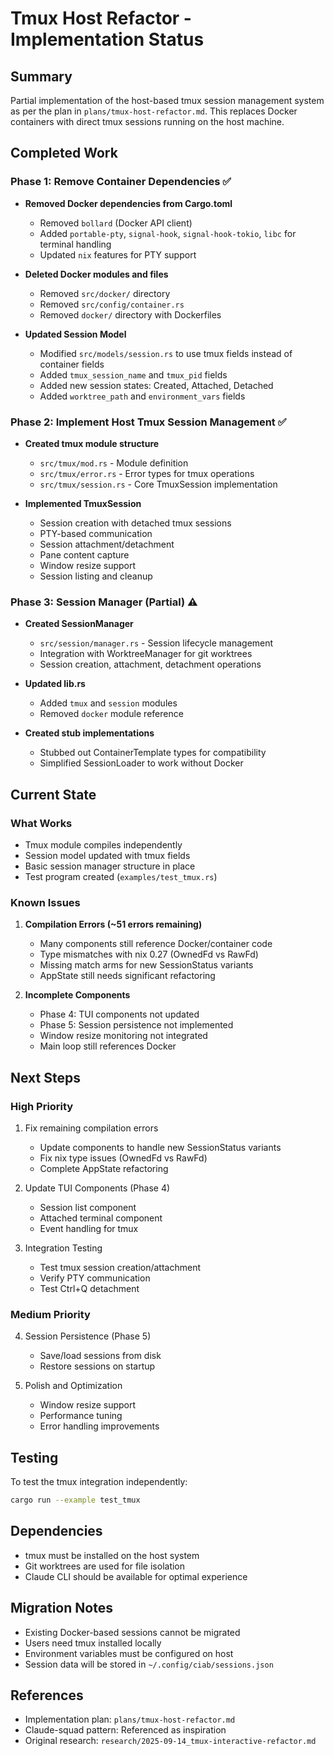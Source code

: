 # Tmux Host Refactor - Implementation Status

## Summary
Partial implementation of the host-based tmux session management system as per the plan in `plans/tmux-host-refactor.md`. This replaces Docker containers with direct tmux sessions running on the host machine.

## Completed Work

### Phase 1: Remove Container Dependencies ✅
- **Removed Docker dependencies from Cargo.toml**
  - Removed `bollard` (Docker API client)
  - Added `portable-pty`, `signal-hook`, `signal-hook-tokio`, `libc` for terminal handling
  - Updated `nix` features for PTY support
  
- **Deleted Docker modules and files**
  - Removed `src/docker/` directory
  - Removed `src/config/container.rs`
  - Removed `docker/` directory with Dockerfiles

- **Updated Session Model**
  - Modified `src/models/session.rs` to use tmux fields instead of container fields
  - Added `tmux_session_name` and `tmux_pid` fields
  - Added new session states: Created, Attached, Detached
  - Added `worktree_path` and `environment_vars` fields

### Phase 2: Implement Host Tmux Session Management ✅
- **Created tmux module structure**
  - `src/tmux/mod.rs` - Module definition
  - `src/tmux/error.rs` - Error types for tmux operations
  - `src/tmux/session.rs` - Core TmuxSession implementation

- **Implemented TmuxSession**
  - Session creation with detached tmux sessions
  - PTY-based communication
  - Session attachment/detachment
  - Pane content capture
  - Window resize support
  - Session listing and cleanup

### Phase 3: Session Manager (Partial) ⚠️
- **Created SessionManager**
  - `src/session/manager.rs` - Session lifecycle management
  - Integration with WorktreeManager for git worktrees
  - Session creation, attachment, detachment operations

- **Updated lib.rs**
  - Added `tmux` and `session` modules
  - Removed `docker` module reference

- **Created stub implementations**
  - Stubbed out ContainerTemplate types for compatibility
  - Simplified SessionLoader to work without Docker

## Current State

### What Works
- Tmux module compiles independently
- Session model updated with tmux fields
- Basic session manager structure in place
- Test program created (`examples/test_tmux.rs`)

### Known Issues
1. **Compilation Errors (~51 errors remaining)**
   - Many components still reference Docker/container code
   - Type mismatches with nix 0.27 (OwnedFd vs RawFd)
   - Missing match arms for new SessionStatus variants
   - AppState still needs significant refactoring

2. **Incomplete Components**
   - Phase 4: TUI components not updated
   - Phase 5: Session persistence not implemented
   - Window resize monitoring not integrated
   - Main loop still references Docker

## Next Steps

### High Priority
1. Fix remaining compilation errors
   - Update components to handle new SessionStatus variants
   - Fix nix type issues (OwnedFd vs RawFd)
   - Complete AppState refactoring

2. Update TUI Components (Phase 4)
   - Session list component
   - Attached terminal component
   - Event handling for tmux

3. Integration Testing
   - Test tmux session creation/attachment
   - Verify PTY communication
   - Test Ctrl+Q detachment

### Medium Priority
4. Session Persistence (Phase 5)
   - Save/load sessions from disk
   - Restore sessions on startup

5. Polish and Optimization
   - Window resize support
   - Performance tuning
   - Error handling improvements

## Testing
To test the tmux integration independently:
```bash
cargo run --example test_tmux
```

## Dependencies
- tmux must be installed on the host system
- Git worktrees are used for file isolation
- Claude CLI should be available for optimal experience

## Migration Notes
- Existing Docker-based sessions cannot be migrated
- Users need tmux installed locally
- Environment variables must be configured on host
- Session data will be stored in `~/.config/ciab/sessions.json`

## References
- Implementation plan: `plans/tmux-host-refactor.md`
- Claude-squad pattern: Referenced as inspiration
- Original research: `research/2025-09-14_tmux-interactive-refactor.md`
